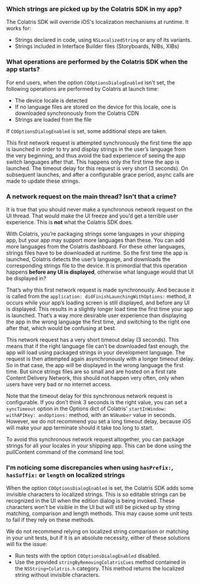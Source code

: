 ### Which strings are picked up by the Colatris SDK in my app?

The Colatris SDK will override iOS's localization mechanisms at runtime. It works for:

* Strings declared in code, using `NSLocalizedString` or any of its variants.
* Strings included in Interface Builder files (Storyboards, NIBs, XIBs)


### What operations are performed by the Colatris SDK when the app starts?


For end users, when the option `COOptionsDialogEnabled` isn't set, the following operations are performed by Colatris at launch time:

* The device locale is detected
* If no language files are stored on the device for this locale, one is downloaded synchronously from the Colatris CDN
* Strings are loaded from the file


If `COOptionsDialogEnabled` is set, some additional steps are taken.


This first network request is attempted synchronously the first time the app is launched in order to try and display strings in the user’s language from the very beginning, and thus avoid the bad experience of seeing the app switch languages after that. This happens only the first time the app is launched. The timeout delay for this request is very short (3 seconds). On subsequent launches, and after a configurable grace period, async calls are made to update these strings.



### A network request on the main thread? Isn't that a crime?

It is true that you should never make a synchronous network request on the UI thread. That would make the UI freeze and you’d get a terrible user experience. This is __not__ what the Colatris SDK does. 


With Colatris, you’re packaging strings some languages in your shipping app, but your app may support more languages than these. You can add more languages from the Colatris dashboard. For these other languages, strings files have to be downloaded at runtime. So the first time the app is launched, Colatris detects the user’s language, and downloads the corresponding strings file to the device. It is primordial that this operation happens __before any UI is displayed__, otherwise what language would that UI be displayed in? 


That’s why this first network request is made synchronously. And because it is called from the `application: didFinishLaunchingWithOptions:` method, it occurs while your app’s loading screen is still displayed, and before any UI is displayed. This results in a slightly longer load time the first time your app is launched. That’s a way more desirable user experience than displaying the app in the wrong language the first time, and switching to the right one after that, which would be confusing at best. 


This network request has a very short timeout delay (3 seconds). This means that if the right language file can’t be downloaded fast enough, the app will load using packaged strings in your development language. The request is then attempted again asynchronously with a longer timeout delay. So in that case, the app will be displayed in the wrong language the first time. But since strings files are so small and are hosted on a first rate Content Delivery Network, this should not happen very often, only when users have very bad or no internet access.  


Note that the timeout delay for this synchronous network request is configurable. If you don’t think 3 seconds is the right value, you can set a `syncTimeout` option in the Options dict of Colatris' `startInWindow: withAPIKey: andOptions:` method, with an `NSNumber` value in seconds. However, we do not recommend you set a long timeout delay, because iOS will make your app terminate should it take too long to start. 


To avoid this synchronous network request altogether, you can package strings for all your locales in your shipping app. This can be done using the pullContent command of the command line tool.


### I'm noticing some discrepancies when using `hasPrefix:`, `hasSuffix:` or `length` on localized strings

When the option `COOptionsDialogEnabled` is set, the Colatris SDK adds some invisible characters to localized strings. This is so editable strings can be recognized in the UI when the edition dialog is being invoked. These characters won't be visible in the UI but will still be picked up by string matching, comparison and length methods. This may cause some unit tests to fail if they rely on these methods. 

We do not recommend relying on localized string comparison or matching in your unit tests, but if it is an absolute necessity, either of these solutions will fix the issue:

* Run tests with the option `COOptionsDialogEnabled` disabled.
* Use the provided `stringByRemovingColatrisCues` method contained in the `NSString+Colatris.h` category. This method returns the localized string without invisible characters.



